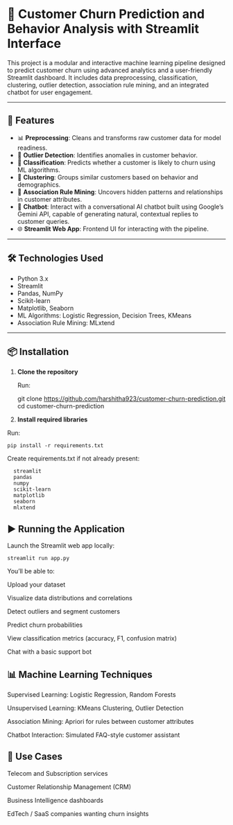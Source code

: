 # 🔁 Customer Churn Prediction and Behavior Analysis with Streamlit Interface

This project is a modular and interactive machine learning pipeline designed to predict customer churn using advanced analytics and a user-friendly Streamlit dashboard. It includes data preprocessing, classification, clustering, outlier detection, association rule mining, and an integrated chatbot for user engagement.

---

## 🚀 Features

- 📊 **Preprocessing**: Cleans and transforms raw customer data for model readiness.
- 🔎 **Outlier Detection**: Identifies anomalies in customer behavior.
- 🎯 **Classification**: Predicts whether a customer is likely to churn using ML algorithms.
- 🧠 **Clustering**: Groups similar customers based on behavior and demographics.
- 🧱 **Association Rule Mining**: Uncovers hidden patterns and relationships in customer attributes.
- 💬 **Chatbot**: Interact with a conversational AI chatbot built using Google’s Gemini API, capable of generating natural, contextual replies to customer queries.
- 🌐 **Streamlit Web App**: Frontend UI for interacting with the pipeline.

---

## 🛠️ Technologies Used

- Python 3.x
- Streamlit
- Pandas, NumPy
- Scikit-learn
- Matplotlib, Seaborn
- ML Algorithms: Logistic Regression, Decision Trees, KMeans
- Association Rule Mining: MLxtend
---

## 📦 Installation

1. **Clone the repository**

   Run:
   
     git clone https://github.com/harshitha923/customer-churn-prediction.git
     cd customer-churn-prediction
3. **Install required libraries**

Run:

    pip install -r requirements.txt
    
Create requirements.txt if not already present:
   
      streamlit
      pandas
      numpy
      scikit-learn
      matplotlib
      seaborn
      mlxtend

## ▶️ Running the Application
Launch the Streamlit web app locally:

    streamlit run app.py

You’ll be able to:

Upload your dataset

Visualize data distributions and correlations

Detect outliers and segment customers

Predict churn probabilities

View classification metrics (accuracy, F1, confusion matrix)

Chat with a basic support bot

## 📊 Machine Learning Techniques
Supervised Learning: Logistic Regression, Random Forests

Unsupervised Learning: KMeans Clustering, Outlier Detection

Association Mining: Apriori for rules between customer attributes

Chatbot Interaction: Simulated FAQ-style customer assistant

## 📌 Use Cases
Telecom and Subscription services

Customer Relationship Management (CRM)

Business Intelligence dashboards

EdTech / SaaS companies wanting churn insights

